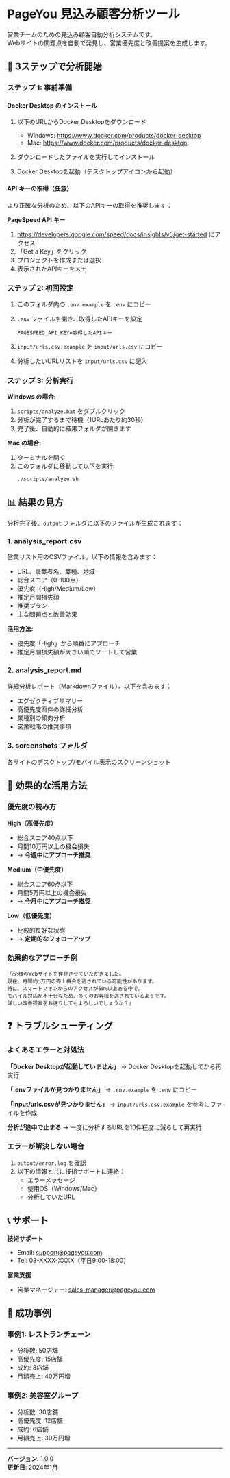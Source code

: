 # PageYou 見込み顧客分析ツール

営業チームのための見込み顧客自動分析システムです。  
Webサイトの問題点を自動で発見し、営業優先度と改善提案を生成します。

## 🚀 3ステップで分析開始

### ステップ 1: 事前準備

#### Docker Desktop のインストール

1. 以下のURLからDocker Desktopをダウンロード
   - Windows: https://www.docker.com/products/docker-desktop
   - Mac: https://www.docker.com/products/docker-desktop

2. ダウンロードしたファイルを実行してインストール

3. Docker Desktopを起動（デスクトップアイコンから起動）

#### API キーの取得（任意）

より正確な分析のため、以下のAPIキーの取得を推奨します：

**PageSpeed API キー**
1. https://developers.google.com/speed/docs/insights/v5/get-started にアクセス
2. 「Get a Key」をクリック
3. プロジェクトを作成または選択
4. 表示されたAPIキーをメモ

### ステップ 2: 初回設定

1. このフォルダ内の `.env.example` を `.env` にコピー
2. `.env` ファイルを開き、取得したAPIキーを設定
   ```
   PAGESPEED_API_KEY=取得したAPIキー
   ```

3. `input/urls.csv.example` を `input/urls.csv` にコピー
4. 分析したいURLリストを `input/urls.csv` に記入

### ステップ 3: 分析実行

**Windows の場合:**
1. `scripts/analyze.bat` をダブルクリック
2. 分析が完了するまで待機（1URLあたり約30秒）
3. 完了後、自動的に結果フォルダが開きます

**Mac の場合:**
1. ターミナルを開く
2. このフォルダに移動して以下を実行:
   ```bash
   ./scripts/analyze.sh
   ```

## 📊 結果の見方

分析完了後、`output` フォルダに以下のファイルが生成されます：

### 1. analysis_report.csv
営業リスト用のCSVファイル。以下の情報を含みます：
- URL、事業者名、業種、地域
- 総合スコア（0-100点）
- 優先度（High/Medium/Low）
- 推定月間損失額
- 推奨プラン
- 主な問題点と改善効果

**活用方法:**
- 優先度「High」から順番にアプローチ
- 推定月間損失額が大きい順でソートして営業

### 2. analysis_report.md
詳細分析レポート（Markdownファイル）。以下を含みます：
- エグゼクティブサマリー
- 高優先度案件の詳細分析
- 業種別の傾向分析
- 営業戦略の推奨事項

### 3. screenshots フォルダ
各サイトのデスクトップ/モバイル表示のスクリーンショット

## 🎯 効果的な活用方法

### 優先度の読み方

**High（高優先度）**
- 総合スコア40点以下
- 月間10万円以上の機会損失
- → **今週中にアプローチ推奨**

**Medium（中優先度）**
- 総合スコア60点以下
- 月間5万円以上の機会損失
- → **今月中にアプローチ推奨**

**Low（低優先度）**
- 比較的良好な状態
- → **定期的なフォローアップ**

### 効果的なアプローチ例

```
「○○様のWebサイトを拝見させていただきました。
現在、月間約○万円の売上機会を逃されている可能性があります。
特に、スマートフォンからのアクセスが50%以上ある中で、
モバイル対応が不十分なため、多くのお客様を逃されているようです。
詳しい改善提案をお送りしてもよろしいでしょうか？」
```

## ❓ トラブルシューティング

### よくあるエラーと対処法

**「Docker Desktopが起動していません」**
→ Docker Desktopを起動してから再実行

**「.envファイルが見つかりません」**
→ `.env.example` を `.env` にコピー

**「input/urls.csvが見つかりません」**
→ `input/urls.csv.example` を参考にファイルを作成

**分析が途中で止まる**
→ 一度に分析するURLを10件程度に減らして再実行

### エラーが解決しない場合

1. `output/error.log` を確認
2. 以下の情報と共に技術サポートに連絡：
   - エラーメッセージ
   - 使用OS（Windows/Mac）
   - 分析していたURL

## 📞 サポート

**技術サポート**
- Email: support@pageyou.com
- Tel: 03-XXXX-XXXX（平日9:00-18:00）

**営業支援**
- 営業マネージャー: sales-manager@pageyou.com

## 🎉 成功事例

### 事例1: レストランチェーン
- 分析数: 50店舗
- 高優先度: 15店舗
- 成約: 8店舗
- 月額売上: 40万円増

### 事例2: 美容室グループ
- 分析数: 30店舗
- 高優先度: 12店舗
- 成約: 6店舗
- 月額売上: 30万円増

---

**バージョン**: 1.0.0  
**更新日**: 2024年1月